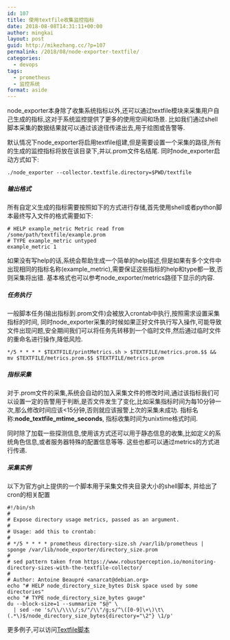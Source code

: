 ```yaml
---
id: 107
title: 使用textfile收集监控指标
date: 2018-08-08T14:31:11+00:00
author: mingkai
layout: post
guid: http://mikezhang.cc/?p=107
permalink: /2018/08/node-exporter-textfile/
categories:
  - devops
tags:
  - prometheus
  - 监控系统
format: aside
---
```

node_exporter本身除了收集系统指标以外,还可以通过textfile模块来采集用户自己生成的指标,这对于系统监控提供了更多的使用空间和场景. 比如我们通过shell脚本采集的数据结果就可以通过该途径传递出去,用于绘图或告警等.

默认情况下node\_exporter将启用textfile组建,但是需要设置一个采集的路径,所有的生成的监控指标将放在该目录下,并以.prom文件名结尾. 同时node\_exporter启动方式如下:

    ./node_exporter --collector.textfile.directory=$PWD/textfile
    

##### 输出格式

所有自定义生成的指标需要按照如下的方式进行存储,首先使用shell或者python脚本最终写入文件的格式需要如下:

    # HELP example_metric Metric read from /some/path/textfile/example.prom
    # TYPE example_metric untyped
    example_metric 1
    

如果没有写help的话,系统会帮助生成一个简单的help描述,但是如果有多个文件中出现相同的指标名称(example\_metric),需要保证这些指标的help和type都一致,否则采集将出错. 基本格式也可以参考node\_exporter/metrics路径下显示的内容.

##### 任务执行

一般脚本任务(输出指标到.prom文件)会被放入crontab中执行,按照需求设置采集指标的时间, 同时node_exporter采集的时候如果正好文件执行写入操作,可能导致文件出现问题,安全期间我们可以将任务先转移到一个临时文件,然后通过临时文件的重命名进行操作,降低风险.

    */5 * * * * $TEXTFILE/printMetrics.sh > $TEXTFILE/metrics.prom.$$ && mv $TEXTFILE/metrics.prom.$$ $TEXTFILE/metrics.prom
    

##### 指标采集

对于.prom文件的采集,系统会自动的加入采集文件的修改时间,通过该指标我们可以设置一定的告警用于判断,是否文件发生了变化,比如采集指标时间为每10分钟一次,那么修改时间应该<15分钟,否则就应该报警上次的采集未成功. 指标名称:**node\_textfile\_mtime_seconds**, 指标收集时间为unixtime格式时间.

同时除了加载一些探测信息,使用该方式还可以用于静态信息的收集,比如定义的系统角色信息,或者服务器特殊的配置信息等等. 这些也都可以通过metrics的方式进行传递.

##### 采集实例

以下为官方git上提供的一个脚本用于采集文件夹目录大小的shell脚本, 并给出了cron的相关配置

    #!/bin/sh
    #
    # Expose directory usage metrics, passed as an argument.
    #
    # Usage: add this to crontab:
    #
    # */5 * * * * prometheus directory-size.sh /var/lib/prometheus | sponge /var/lib/node_exporter/directory_size.prom
    #
    # sed pattern taken from https://www.robustperception.io/monitoring-directory-sizes-with-the-textfile-collector/
    #
    # Author: Antoine Beaupré <anarcat@debian.org>
    echo "# HELP node_directory_size_bytes Disk space used by some directories"
    echo "# TYPE node_directory_size_bytes gauge"
    du --block-size=1 --summarize "$@" \
      | sed -ne 's/\\/\\\\/;s/"/\\"/g;s/^\([0-9]\+\)\t\(.*\)$/node_directory_size_bytes{directory="\2"} \1/p'
    
    

更多例子,可以访问[Textfile脚本](https://github.com/prometheus/node_exporter/tree/master/text_collector_examples)